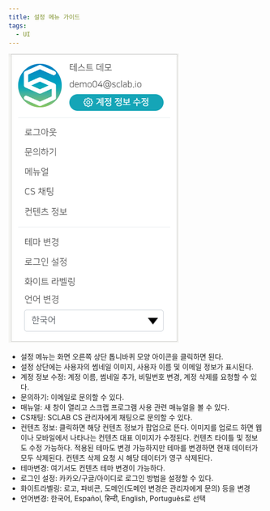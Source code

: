 ```yaml
---
title: 설정 메뉴 가이드
tags:
  - UI
---
```


![Setting Menu](./12.png)
- 설정 메뉴는 화면 오른쪽 상단 톱니바퀴 모양 아이콘을 클릭하면 된다.
- 설정 상단에는 사용자의 썸네일 이미지, 사용자 이름 및 이메일 정보가 표시된다.
- 계정 정보 수정: 계정 이름, 썸네일 추가, 비밀번호 변경, 계정 삭제를 요청할 수 있다.
- 문의하기: 이메일로 문의할 수 있다.
- 매뉴얼: 새 창이 열리고 스크랩 프로그램 사용 관련 매뉴얼을 볼 수 있다.
- CS채팅: SCLAB CS 관리자에게 채팅으로 문의할 수 있다.
- 컨텐츠 정보: 클릭하면 해당 컨텐츠 정보가 팝업으로 뜬다. 이미지를 업로드 하면 웹이나 모바일에서 나타나는 컨텐츠 대표 이미지가 수정된다. 컨텐츠 타이틀 및 정보도 수정 가능하다. 적용된 테마도 변경 가능하지만 테마를 변경하면 현재 데이터가 모두 삭제된다. 컨텐츠 삭제 요청 시 해당 데이터가 영구 삭제된다.
- 테마변경: 여기서도 컨텐츠 테마 변경이 가능하다.
- 로그인 설정: 카카오/구글/아이디로 로그인 방법을 설정할 수 있다.
- 화이트라벨링: 로고, 파비콘, 도메인(도메인 변경은 관리자에게 문의) 등을 변경
- 언어변경: 한국어, Español, हिन्दी, English, Português로 선택
  